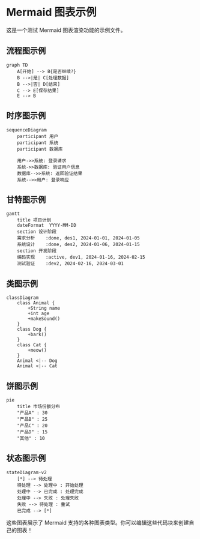 # Mermaid 图表示例

这是一个测试 Mermaid 图表渲染功能的示例文件。

## 流程图示例

```mermaid
graph TD
    A[开始] --> B{是否继续?}
    B -->|是| C[处理数据]
    B -->|否| D[结束]
    C --> E[保存结果]
    E --> B
```

## 时序图示例

```mermaid
sequenceDiagram
    participant 用户
    participant 系统
    participant 数据库

    用户->>系统: 登录请求
    系统->>数据库: 验证用户信息
    数据库-->>系统: 返回验证结果
    系统-->>用户: 登录响应
```

## 甘特图示例

```mermaid
gantt
    title 项目计划
    dateFormat  YYYY-MM-DD
    section 设计阶段
    需求分析    :done, des1, 2024-01-01, 2024-01-05
    系统设计    :done, des2, 2024-01-06, 2024-01-15
    section 开发阶段
    编码实现    :active, dev1, 2024-01-16, 2024-02-15
    测试验证    :dev2, 2024-02-16, 2024-03-01
```

## 类图示例

```mermaid
classDiagram
    class Animal {
        +String name
        +int age
        +makeSound()
    }
    class Dog {
        +bark()
    }
    class Cat {
        +meow()
    }
    Animal <|-- Dog
    Animal <|-- Cat
```

## 饼图示例

```mermaid
pie
    title 市场份额分布
    "产品A" : 30
    "产品B" : 25
    "产品C" : 20
    "产品D" : 15
    "其他" : 10
```

## 状态图示例

```mermaid
stateDiagram-v2
    [*] --> 待处理
    待处理 --> 处理中 : 开始处理
    处理中 --> 已完成 : 处理完成
    处理中 --> 失败 : 处理失败
    失败 --> 待处理 : 重试
    已完成 --> [*]
```

这些图表展示了 Mermaid 支持的各种图表类型。你可以编辑这些代码块来创建自己的图表！
